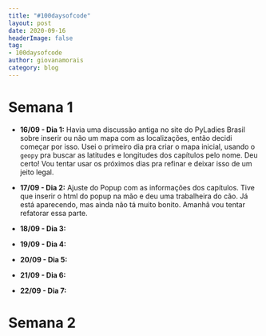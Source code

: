 ```yaml
---
title: "#100daysofcode"
layout: post
date: 2020-09-16
headerImage: false
tag:
- 100daysofcode
author: giovanamorais
category: blog
---
```


# Semana 1
* **16/09 - Dia 1:** Havia uma discussão antiga no site do PyLadies Brasil
sobre inserir ou não um mapa com as localizações, então decidi começar por
isso. Usei o primeiro dia pra criar o mapa inicial, usando o `geopy` pra
buscar as latitudes e longitudes dos capítulos pelo nome. Deu certo! Vou
tentar usar os próximos dias pra refinar e deixar isso de um jeito legal.

* **17/09 - Dia 2:** Ajuste do Popup com as informações dos capítulos. Tive que
inserir o html do popup na mão e deu uma trabalheira do cão. Já está aparecendo,
mas ainda não tá muito bonito. Amanhã vou tentar refatorar essa parte.

* **18/09 - Dia 3:**
* **19/09 - Dia 4:**
* **20/09 - Dia 5:**
* **21/09 - Dia 6:**
* **22/09 - Dia 7:**

# Semana 2

